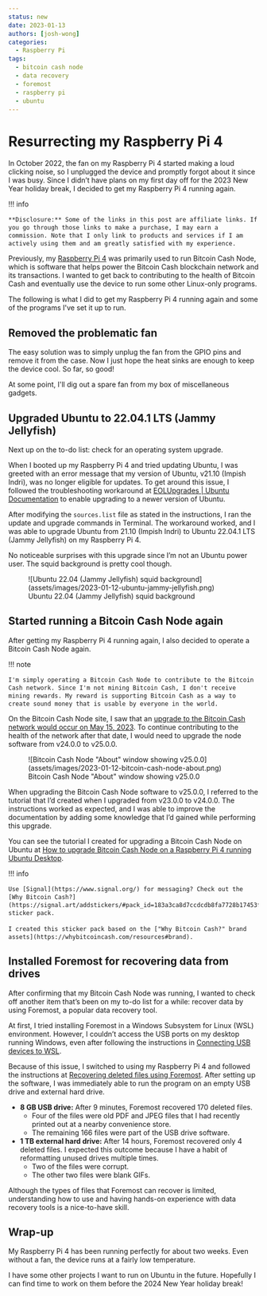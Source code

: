 ```yaml
---
status: new
date: 2023-01-13
authors: [josh-wong]
categories:
  - Raspberry Pi
tags:
  - bitcoin cash node
  - data recovery
  - foremost
  - raspberry pi
  - ubuntu
---
```


# Resurrecting my Raspberry Pi 4
In October 2022, the fan on my Raspberry Pi 4 started making a loud clicking noise, so I unplugged the device and promptly forgot about it since I was busy. Since I didn’t have plans on my first day off for the 2023 New Year holiday break, I decided to get my Raspberry Pi 4 running again.

<!-- more -->

!!! info

    **Disclosure:** Some of the links in this post are affiliate links. If you go through those links to make a purchase, I may earn a commission. Note that I only link to products and services if I am actively using them and am greatly satisfied with my experience.

Previously, my [Raspberry Pi 4](https://amzn.to/3Is5cJI) was primarily used to run Bitcoin Cash Node, which is software that helps power the Bitcoin Cash blockchain network and its transactions. I wanted to get back to contributing to the health of Bitcoin Cash and eventually use the device to run some other Linux-only programs.

The following is what I did to get my Raspberry Pi 4 running again and some of the programs I've set it up to run.

## Removed the problematic fan

The easy solution was to simply unplug the fan from the GPIO pins and remove it from the case. Now I just hope the heat sinks are enough to keep the device cool. So far, so good!

At some point, I'll dig out a spare fan from my box of miscellaneous gadgets.

## Upgraded Ubuntu to 22.04.1 LTS (Jammy Jellyfish)

Next up on the to-do list: check for an operating system upgrade.

When I booted up my Raspberry Pi 4 and tried updating Ubuntu, I was greeted with an error message that my version of Ubuntu, v21.10 (Impish Indri), was no longer eligible for updates. To get around this issue, I followed the troubleshooting workaround at [EOLUpgrades | Ubuntu Documentation](https://help.ubuntu.com/community/EOLUpgrades) to enable upgrading to a newer version of Ubuntu.

After modifying the `sources.list` file as stated in the instructions, I ran the update and upgrade commands in Terminal. The workaround worked, and I was able to upgrade Ubuntu from 21.10 (Impish Indri) to Ubuntu 22.04.1 LTS (Jammy Jellyfish) on my Raspberry Pi 4.

No noticeable surprises with this upgrade since I’m not an Ubuntu power user. The squid background is pretty cool though.

<figure markdown>
  ![Ubuntu 22.04 (Jammy Jellyfish) squid background](assets/images/2023-01-12-ubuntu-jammy-jellyfish.png)
  <figcaption>Ubuntu 22.04 (Jammy Jellyfish) squid background</figcaption>
</figure>

## Started running a Bitcoin Cash Node again

After getting my Raspberry Pi 4 running again, I also decided to operate a Bitcoin Cash Node again.

!!! note

    I'm simply operating a Bitcoin Cash Node to contribute to the Bitcoin Cash network. Since I'm not mining Bitcoin Cash, I don't receive mining rewards. My reward is supporting Bitcoin Cash as a way to create sound money that is usable by everyone in the world.

On the Bitcoin Cash Node site, I saw that an [upgrade to the Bitcoin Cash network would occur on May 15, 2023](https://bitcoincashnode.org/en/newsroom/announcing-bitcoin-cash-node-v25-0-0). To continue contributing to the health of the network after that date, I would need to upgrade the node software from v24.0.0 to v25.0.0.

<figure markdown>
  ![Bitcoin Cash Node "About" window showing v25.0.0](assets/images/2023-01-12-bitcoin-cash-node-about.png)
  <figcaption>Bitcoin Cash Node "About" window showing v25.0.0</figcaption>
</figure>

When upgrading the Bitcoin Cash Node software to v25.0.0, I referred to the tutorial that I’d created when I upgraded from v23.0.0 to v24.0.0. The instructions worked as expected, and I was able to improve the documentation by adding some knowledge that I’d gained while performing this upgrade.

You can see the tutorial I created for upgrading a Bitcoin Cash Node on Ubuntu at [How to upgrade Bitcoin Cash Node on a Raspberry Pi 4 running Ubuntu Desktop](https://www.080f53.com/bitcoin-cash-node-on-raspberry-pi/upgrade/).

!!! info

    Use [Signal](https://www.signal.org/) for messaging? Check out the [Why Bitcoin Cash?](https://signal.art/addstickers/#pack_id=183a3ca8d7ccdcdb8fa7728b17453fbc&pack_key=e9ac42b0e7276edd92d293321d2e51cca64e5744bad567fd9579b51abb78773d) sticker pack. 
    
    I created this sticker pack based on the ["Why Bitcoin Cash?" brand assets](https://whybitcoincash.com/resources#brand).

## Installed Foremost for recovering data from drives

After confirming that my Bitcoin Cash Node was running, I wanted to check off another item that’s been on my to-do list for a while: recover data by using Foremost, a popular data recovery tool.

At first, I tried installing Foremost in a Windows Subsystem for Linux (WSL) environment. However, I couldn’t access the USB ports on my desktop running Windows, even after following the instructions in [Connecting USB devices to WSL](https://devblogs.microsoft.com/commandline/connecting-usb-devices-to-wsl/).

Because of this issue, I switched to using my Raspberry Pi 4 and followed the instructions at [Recovering deleted files using Foremost](https://www.section.io/engineering-education/recover-deleted-files-with-foremost/). After setting up the software, I was immediately able to run the program on an empty USB drive and external hard drive.

- **8 GB USB drive:** After 9 minutes, Foremost recovered 170 deleted files.
  - Four of the files were old PDF and JPEG files that I had recently printed out at a nearby convenience store.
  - The remaining 166 files were part of the USB drive software.
- **1 TB external hard drive:** After 14 hours, Foremost recovered only 4 deleted files. I expected this outcome because I have a habit of reformatting unused drives multiple times.
  - Two of the files were corrupt.
  - The other two files were blank GIFs.

Although the types of files that Foremost can recover is limited, understanding how to use and having hands-on experience with data recovery tools is a nice-to-have skill.

## Wrap-up

My Raspberry Pi 4 has been running perfectly for about two weeks. Even without a fan, the device runs at a fairly low temperature.

I have some other projects I want to run on Ubuntu in the future. Hopefully I can find time to work on them before the 2024 New Year holiday break!

